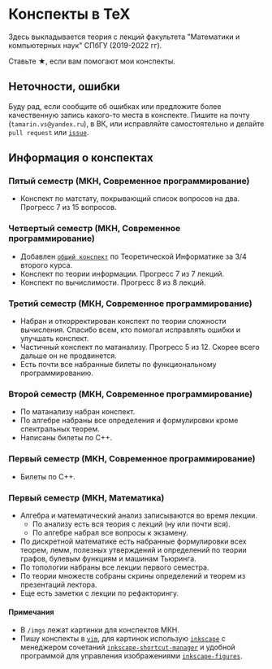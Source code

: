 # Конспекты в TeX
Здесь выкладывается теория с лекций факультета "Математики и компьютерных наук" СПбГУ (2019-2022 гг).

Ставьте <bold style='font-size=16pt'>★</bold>, если вам помогают мои конспекты.

## Неточности, ошибки
Буду рад, если сообщите об ошибках или предложите более качественную запись какого-то места в конспекте.
Пишите на почту (`tamarin.vs@yandex.ru`), в ВК, или исправляйте самостоятельно и делайте `pull request` или [`issue`](https://github.com/tamarinvs19/theory_university/issues/new/choose).

## Информация о конспектах
### Пятый семестр (МКН, Современное программирование)
* Конспект по матстату, покрывающий список вопросов на два. Прогресс 7 из 15 вопросов.

### Четвертый семестр (МКН, Современное программирование)
* Добавлен [`общий конспект`](https://github.com/tamarinvs19/theory_university/blob/master/merge_ti/master.pdf) по Теоретической Информатике за 3/4 второго курса.
* Конспект по теории информации. Прогресс 7 из 7 лекций.
* Конспект по вычислимости. Прогресс 8 из 8 лекций.

### Третий семестр (МКН, Современное программирование)
* Набран и откорректирован конспект по теории сложности вычисления. Спасибо всем, кто помогал исправлять ошибки и улучшать конспект.
* Частичный конспект по матанализу. Прогресс 5 из 12. Скорее всего дальше он не продвинется.
* Есть почти все набранные билеты по функциональному программированию.

### Второй семестр (МКН, Современное программирование)
* По матанализу набран конспект.
* По алгебре набраны все определения и формулировки кроме спектральных теорем.
* Написаны билеты по С++.

### Первый семестр (МКН, Современное программирование)
*  Билеты по С++.

### Первый семестр (МКН, Математика)
* Алгебра и математический анализ записываются во время лекции. 
  - По анализу есть вся теория с лекций (ну или почти вся).
  - По алгебре набрал все вопросы к экзамену.
* По дискретной математике есть набранные формулировки всех теорем, лемм, полезных утверждений и определений по теории графов, булевым функциям и машинам Тьюринга.
* По топологии набраны все лекции первого семестра.
* По теории множеств собраны скрины определений и теорем из презентаций лектора.
* Еще есть заметки с лекции по рефакторингу.

#### Примечания
* В `/imgs` лежат картинки для конспектов МКН.
* Пишу конспекты в [`vim`](https://www.vim.org), для картинок использую [`inkscape`](https://inkscape.org) с менеджером сочетаний [`inkscape-shortcut-manager`](https://github.com/gillescastel/inkscape-shortcut-manager) и удобной программой для управления изображениями [`inkscape-figures`](https://github.com/gillescastel/inkscape-figures).

